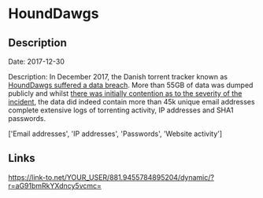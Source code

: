 # HoundDawgs

## Description

Date: 2017-12-30

Description:
In December 2017, the Danish torrent tracker known as <a href="https://torrentfreak.com/popular-danish-torrent-tracker-shuts-down-after-hack-180102/" target="_blank" rel="noopener">HoundDawgs suffered a data breach</a>. More than 55GB of data was dumped publicly and whilst <a href="https://www.flashback.org/p62770812" target="_blank" rel="noopener">there was initially contention as to the severity of the incident</a>, the data did indeed contain more than 45k unique email addresses complete extensive logs of torrenting activity, IP addresses and SHA1 passwords.


['Email addresses', 'IP addresses', 'Passwords', 'Website activity']

## Links

https://link-to.net/YOUR_USER/881.9455784895204/dynamic/?r=aG91bmRkYXdncy5vcmc=